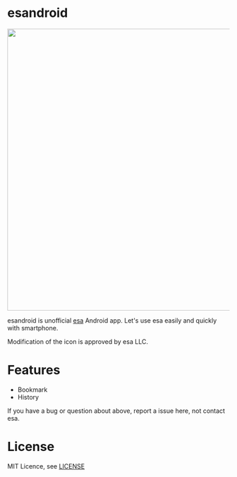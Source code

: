 # esandroid

<img src="https://raw.github.com/wiki/tetsuyanh/esandroid/img/logo_vertical.png" width="640"></img>

esandroid is unofficial [esa](https://esa.io) Android app. Let's use esa easily and quickly with smartphone.

Modification of the icon is approved by esa LLC.

# Features

- Bookmark
- History

If you have a bug or question about above, report a issue here, not contact esa.

# License

MIT Licence, see [LICENSE](LICENSE)
